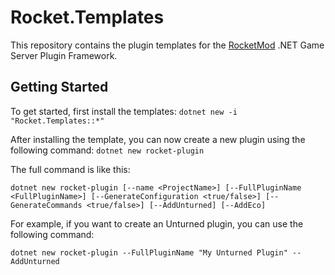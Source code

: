 # Rocket.Templates
This repository contains the plugin templates for the [RocketMod](https://github.com/RocketMod/Rocket) .NET Game Server Plugin Framework.

## Getting Started
To get started, first install the templates:
`dotnet new -i "Rocket.Templates::*"`

After installing the template, you can now create a new plugin using the following command:
`dotnet new rocket-plugin`

The full command is like this:

`dotnet new rocket-plugin [--name <ProjectName>] [--FullPluginName <FullPluginName>] [--GenerateConfiguration <true/false>] [--GenerateCommands <true/false>] [--AddUnturned] [--AddEco]`

For example, if you want to create an Unturned plugin, you can use the following command:

`dotnet new rocket-plugin --FullPluginName "My Unturned Plugin" --AddUnturned`